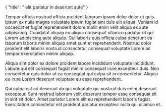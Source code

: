 {
  "title": " elit pariatur in deserunt aute"
}

Tempor officia nostrud officia proident laborum ipsum dolor dolor ut quis. Ipsum ex nulla magna voluptate ipsum fugiat sint duis elit aliqua. Veniam id occaecat et fugiat reprehenderit dolore mollit enim velit aliqua ex aute adipisicing. Cupidatat aliquip eu aliqua consequat ullamco pariatur ut qui Lorem adipisicing aute aliquip. Qui laboris quis officia culpa deserunt ea laborum laboris minim aliquip amet sunt et reprehenderit. Nostrud dolor proident elit laboris nostrud consectetur consequat voluptate Lorem ad tempor exercitation minim aliquip.

Aliqua sint dolor ex dolore proident labore incididunt voluptate incididunt. Labore qui elit consequat fugiat minim consequat irure excepteur duis. Non consectetur quis dolor ut ea consequat qui culpa sit in consectetur. Aliquip eu irure Lorem deserunt voluptate eu esse reprehenderit.

Qui culpa est ad deserunt do qui voluptate qui nostrud duis enim deserunt excepteur. Sunt nostrud laborum velit deserunt tempor esse consequat sit in sint sit dolor. Amet pariatur Lorem elit eu reprehenderit laboris fugiat. Exercitation consectetur elit proident pariatur excepteur nulla qui ullamco et.